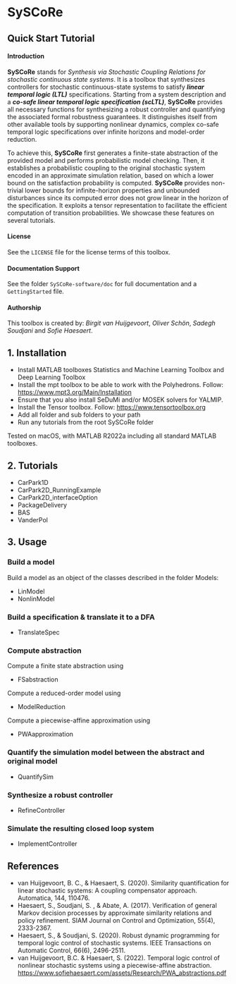 # SySCoRe

## Quick Start Tutorial

#### Introduction

**SySCoRe** stands for *Synthesis via Stochastic Coupling Relations for stochastic continuous state systems*. It is a toolbox that synthesizes controllers for stochastic continuous-state systems to satisfy ***linear temporal logic (LTL)*** specifications. Starting from a system description and a ***co-safe linear temporal logic specification (scLTL)***, **SySCoRe** provides all necessary functions for synthesizing a robust controller and quantifying the associated formal robustness guarantees. It distinguishes itself from other available tools by supporting nonlinear dynamics, complex co-safe temporal logic specifications over infinite horizons and model-order reduction.

To achieve this, **SySCoRe** first generates a finite-state abstraction of the provided model and performs probabilistic model checking. Then, it establishes a probabilistic coupling to the original stochastic system encoded in an approximate simulation relation, based on which a lower bound on the satisfaction probability is computed. **SySCoRe** provides non-trivial lower bounds for infinite-horizon properties and unbounded disturbances since its computed error does not grow linear in the horizon of the specification. It exploits a tensor representation to facilitate the efficient computation of transition probabilities. We showcase these features on several tutorials.

#### License

See the `LICENSE` file for the license terms of this toolbox.

#### Documentation Support

See the folder `SySCoRe-software/doc` for full documentation and a `GettingStarted` file. 

#### Authorship

This toolbox is created by: *Birgit van Huijgevoort*, *Oliver Schön*, *Sadegh Soudjani* and *Sofie Haesaert*.

## 1. Installation
- Install MATLAB toolboxes Statistics and Machine Learning Toolbox and Deep Learning Toolbox
- Install the mpt toolbox to be able to work with the Polyhedrons. Follow: https://www.mpt3.org/Main/Installation
- Ensure that you also install SeDuMi and/or MOSEK solvers for YALMIP.
- Install the Tensor toolbox. Follow: https://www.tensortoolbox.org
- Add all folder and sub folders to your path
- Run any tutorials from the root SySCoRe folder

Tested on macOS, with MATLAB R2022a including all standard MATLAB toolboxes.

## 2. Tutorials
- CarPark1D
- CarPark2D_RunningExample
- CarPark2D_interfaceOption
- PackageDelivery
- BAS
- VanderPol

## 3. Usage

### Build a model
Build a model as an object of the classes described in the folder Models:
- LinModel
- NonlinModel

### Build a specification & translate it to a DFA
- TranslateSpec

### Compute abstraction
Compute a finite state abstraction using
- FSabstraction

Compute a reduced-order model using
- ModelReduction

Compute a piecewise-affine approximation using
- PWAapproximation

### Quantify the simulation model between the abstract and original model
- QuantifySim

### Synthesize a robust controller
- RefineController

### Simulate the resulting closed loop system
- ImplementController

## References
- van Huijgevoort, B. C., & Haesaert, S. (2020). Similarity quantification for linear stochastic systems: A coupling compensator approach. Automatica, 144, 110476.
- Haesaert, S., Soudjani, S. , & Abate, A. (2017). Verification of general Markov decision processes by approximate similarity relations and policy refinement. SIAM Journal on Control and Optimization, 55(4), 2333-2367.
- Haesaert, S., & Soudjani, S. (2020). Robust dynamic programming for temporal logic control of stochastic systems. IEEE Transactions on Automatic Control, 66(6), 2496-2511.
- van Huijgevoort, B.C. & Haesaert, S. (2022). Temporal logic control of nonlinear stochastic systems using a piecewise-affine abstraction. https://www.sofiehaesaert.com/assets/Research/PWA_abstractions.pdf

